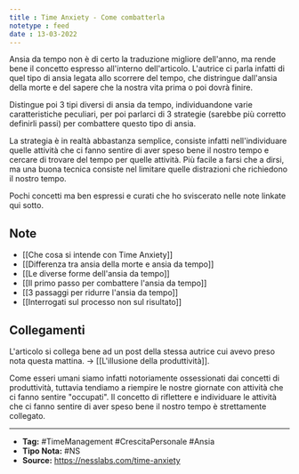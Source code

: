 ```yaml
---
title : Time Anxiety - Come combatterla
notetype : feed
date : 13-03-2022
---
```


Ansia da tempo non è di certo la traduzione migliore dell'anno, ma rende bene il concetto espresso all'interno dell'articolo. L'autrice ci parla infatti di quel tipo di ansia legata allo scorrere del tempo, che distringue dall'ansia della morte e del sapere che la nostra vita prima o poi dovrà finire. 

Distingue poi 3 tipi diversi di ansia da tempo, individuandone varie caratteristiche peculiari, per poi parlarci di 3 strategie (sarebbe più corretto definirli passi) per combattere questo tipo di ansia. 

La strategia è in realtà abbastanza semplice, consiste infatti nell'individuare quelle attività che ci fanno sentire di aver speso bene il nostro tempo e cercare di trovare del tempo per quelle attività. Più facile a farsi che a dirsi, ma una buona tecnica consiste nel limitare quelle distrazioni che richiedono il nostro tempo. 

Pochi concetti ma ben espressi e curati che ho sviscerato nelle note linkate qui sotto. 

## Note
- [[Che cosa si intende con Time Anxiety]]
- [[Differenza tra ansia della morte e ansia da tempo]]
- [[Le diverse forme dell'ansia da tempo]]
- [[Il primo passo per combattere l'ansia da tempo]]
- [[3 passaggi per ridurre l'ansia da tempo]]
- [[Interrogati sul processo non sul risultato]]

## Collegamenti
L'articolo si collega bene ad un post della stessa autrice cui avevo preso nota questa mattina. -> [[L'illusione della produttività]]. 

Come esseri umani siamo infatti notoriamente ossessionati dai concetti di produttività, tuttavia tendiamo a riempire le nostre giornate con attività che ci fanno sentire "occupati". Il concetto di riflettere e individuare le attività che ci fanno sentire di aver speso bene il nostro tempo è strettamente collegato. 










---
- **Tag:** #TimeManagement #CrescitaPersonale #Ansia 
- **Tipo Nota:** #NS
- **Source:** https://nesslabs.com/time-anxiety